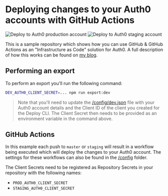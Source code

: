 # Deploying changes to your Auth0 accounts with GitHub Actions

![Deploy to Auth0 production account](https://github.com/sandrinodimattia/github-actions-deploy-auth0/workflows/Deploy%20to%20Auth0%20production%20account/badge.svg) ![Deploy to Auth0 staging account](https://github.com/sandrinodimattia/github-actions-deploy-auth0/workflows/Deploy%20to%20Auth0%20staging%20account/badge.svg)

This is a sample repository which shows how you can use GitHub & GitHub Actions as an "Infrastructure as Code" solution for Auth0. A full description of how this works can be found on [my blog](https://sandrino.dev/blog/github-actions-deploy-auth0).

## Performing an export

To perform an export you'll run the following command:

```bash
DEV_AUTH0_CLIENT_SECRET=... npm run export:dev
```

> Note that you'll need to update the [/config/dev.json](./config/dev.json) file with your Auth0 account details and the Client ID of the client you created for the Deploy CLI. The Client Secret then needs to be provided as an environment variable in the command above.

## GitHub Actions

In this example each push to `master` or `staging` will result in a workflow being executed which will deploy the changes to your Auth0 account. The settings for these workflows can also be found in the [/config](./config) folder.

The Client Secrets need to be registered as Repository Secrets in your repository with the following names:

- `PROD_AUTH0_CLIENT_SECRET`
- `STAGING_AUTH0_CLIENT_SECRET`
